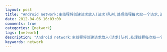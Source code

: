 ```yaml
---
layout: post
title: "Android network:主线程将创建请求放入(请求)队列,处理线程每次取一个请求,进行处理(发送/读响应)"
date: 2012-04-06 16:03:00 
comments: true
categories: [network]
tags: [network]
description: "Android network:主线程将创建请求放入(请求)队列,处理线程每次取一个请求,进行处理(发送/读响应)"
keywords: network
---
```





